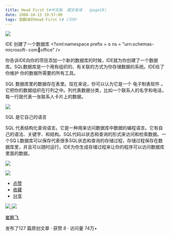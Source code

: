 ```yaml
---
title: Head First C#中文版  图文皆译  （page19）
date: 2008-10-15 19:57:00
tags: 我翻译的Head First C#（习作）
---
```

![](https://p-blog.csdn.net/images/p_blog_csdn_net/cuipengfei1/EntryImages/20081015/%E6%88%AA%E5%9B%BE00633596974177690000.jpg)

IDE  创建了一个数据库  <?xml:namespace prefix = o ns = "urn:schemas-microsoft-
com:office:office" />

你告诉IDE向你的项目添加一个新的数据库的时候，IDE就为你创建了一个数据库。SQL数据库是一个用有组织的、有关联的方式为你存储数据的系统。IDE给了你维护
你的数据所需要的所有工具。

SQL  数据库里的数据存在表里。现在来说，你可以认为它是一个  电子制表软件
。它把你的数据组织在行列之中。列代表数据分类，比如一个联系人的名字和电话，每一行就代表一张联系人卡片上的数据。

![](https://p-blog.csdn.net/images/p_blog_csdn_net/cuipengfei1/EntryImages/20081015/%E6%88%AA%E5%9B%BE01633596974178002500.jpg)

SQL  是它自己的语言

SQL  代表结构化查询语言。它是一种用来访问数据库中数据的编程语言。它有自己的语法、关键字、和结构。SQL代码以状态和查询的形式来访问和检索数据。一个SQ
L数据库可以保存代表很多SQL状态和查询的存储过程，存储过程保存在数据库里，并且可以随时运行。IDE为你生成存储过程来让你的程序可以访问数据库里面的数据。

![](https://p-blog.csdn.net/images/p_blog_csdn_net/cuipengfei1/EntryImages/20081015/%E6%88%AA%E5%9B%BE02633596974178627500.jpg)

![](https://p-blog.csdn.net/images/p_blog_csdn_net/cuipengfei1/EntryImages/20081015/%E6%88%AA%E5%9B%BE03.jpg)

  * [ 点赞  ](javascript:;)
  * [ 收藏  ](javascript:;)
  * [ 分享 ](javascript:;)

[ ![](https://profile.csdnimg.cn/5/2/5/3_cuipengfei1)
![](https://g.csdnimg.cn/static/user-reg-year/1x/11.png)
](https://blog.csdn.net/cuipengfei1)

[ 崔鹏飞 ](https://blog.csdn.net/cuipengfei1)

发布了127 篇原创文章  ·  获赞 8  ·  访问量 74万+


